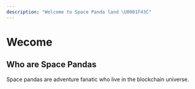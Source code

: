 ```yaml
---
description: "Welcome to Space Panda land \U0001F43C"
---
```


# Wecome

## Who are Space Pandas

Space pandas are adventure fanatic who live in the blockchain universe.

